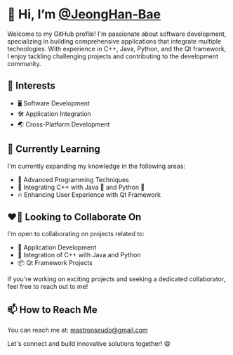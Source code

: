 # 👋 Hi, I’m [@JeongHan-Bae](https://github.com/JeongHan-Bae/JeongHan-Bae)

Welcome to my GitHub profile! I'm passionate about software development, specializing in building comprehensive applications that integrate multiple technologies. With experience in C++, Java, Python, and the Qt framework, I enjoy tackling challenging projects and contributing to the development community.

## 👀 Interests

- 🖥️ Software Development
- 🛠️ Application Integration
- 🌏 Cross-Platform Development

## 🌱 Currently Learning

I'm currently expanding my knowledge in the following areas:

- 🚀 Advanced Programming Techniques
- 🥷 Integrating C++ with Java 🐜 and Python 🐍
- 🔥 Enhancing User Experience with Qt Framework

## ❤️🔭 Looking to Collaborate On

I'm open to collaborating on projects related to:

- 🔨 Application Development
- 🧩 Integration of C++ with Java and Python
- 📦 Qt Framework Projects

If you're working on exciting projects and seeking a dedicated collaborator, feel free to reach out to me!

## 📫 How to Reach Me

You can reach me at: [mastropseudo@gmail.com](mastropseudo@gmail.com)

Let's connect and build innovative solutions together! 😄
